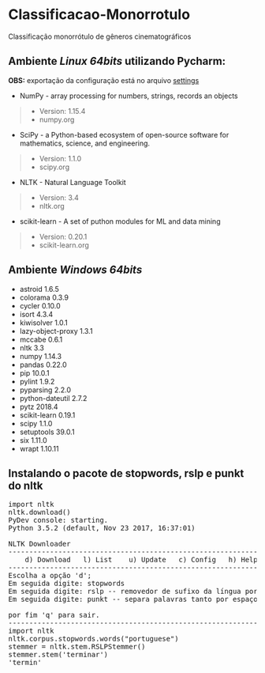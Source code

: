 # Classificacao-Monorrotulo
Classificação monorrótulo de gêneros cinematográficos

## Ambiente _Linux 64bits_ utilizando Pycharm:

**OBS:** exportação da configuração está no arquivo [settings](https://github.com/FernandoNici/Classificacao-Monorrotulo/blob/master/Pycharm/settings.jar)

  * NumPy - array processing for numbers, strings, records an objects
  >- Version: 1.15.4
  >- numpy.org

  * SciPy - a Python-based ecosystem of open-source software for mathematics, science, and engineering.
  >- Version: 1.1.0
  >- scipy.org

  * NLTK - Natural Language Toolkit 
  >- Version: 3.4 
  >- nltk.org

  * scikit-learn - A set of puthon modules for ML and data mining
  >- Version: 0.20.1
  >- scikit-learn.org
  
  
## Ambiente _Windows 64bits_

  * astroid           1.6.5
  * colorama          0.3.9
  * cycler            0.10.0
  * isort             4.3.4
  * kiwisolver        1.0.1
  * lazy-object-proxy 1.3.1
  * mccabe            0.6.1
  * nltk              3.3
  * numpy             1.14.3
  * pandas            0.22.0
  * pip               10.0.1
  * pylint            1.9.2
  * pyparsing         2.2.0
  * python-dateutil   2.7.2
  * pytz              2018.4
  * scikit-learn      0.19.1
  * scipy             1.1.0
  * setuptools        39.0.1
  * six               1.11.0
  * wrapt             1.10.11

## Instalando o pacote de stopwords, rslp e punkt do nltk
<pre>
import nltk
nltk.download()
PyDev console: starting.
Python 3.5.2 (default, Nov 23 2017, 16:37:01) 

NLTK Downloader
---------------------------------------------------------------------------
    d) Download   l) List    u) Update   c) Config   h) Help   q) Quit
---------------------------------------------------------------------------
Escolha a opção 'd'; 
Em seguida digite: stopwords
Em seguida digite: rslp -- removedor de sufixo da língua portuguesa
Em seguida digite: punkt -- separa palavras tanto por espaço quanto pontuação

por fim 'q' para sair.
---------------------------------------------------------------------------
import nltk
nltk.corpus.stopwords.words("portuguese")
stemmer = nltk.stem.RSLPStemmer()
stemmer.stem('terminar')
'termin'
</pre>
